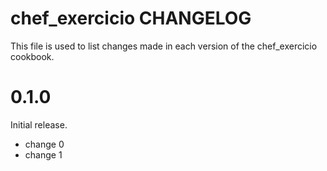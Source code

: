 # chef_exercicio CHANGELOG

This file is used to list changes made in each version of the chef_exercicio cookbook.

# 0.1.0

Initial release.

- change 0
- change 1

